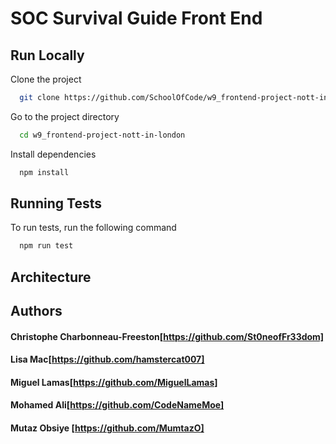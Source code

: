 # SOC Survival Guide Front End



## Run Locally

Clone the project

```bash
  git clone https://github.com/SchoolOfCode/w9_frontend-project-nott-in-london
```

Go to the project directory

```bash
  cd w9_frontend-project-nott-in-london
```

Install dependencies

```bash
  npm install
```


## Running Tests

To run tests, run the following command

```bash
  npm run test
```


## Architecture





## Authors

#### Christophe Charbonneau-Freeston[https://github.com/St0neofFr33dom]
#### Lisa Mac[https://github.com/hamstercat007]
#### Miguel Lamas[https://github.com/MiguelLamas]
#### Mohamed Ali[https://github.com/CodeNameMoe]
#### Mutaz Obsiye [https://github.com/MumtazO]

